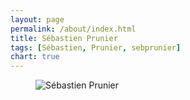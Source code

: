 ```yaml
---
layout: page
permalink: /about/index.html
title: Sébastien Prunier
tags: [Sébastien, Prunier, sebprunier]
chart: true
---
```

<figure>
  <img src="{{ site.url }}/images/gravatar.png" alt="Sébastien Prunier">
</figure>
